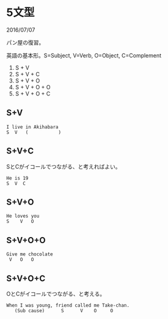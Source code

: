 # 5文型

2016/07/07

パン屋の復習。

英語の基本形。S=Subject, V=Verb, O=Object, C=Complement

1. S + V
1. S + V + C
1. S + V + O
1. S + V + O + O
1. S + V + O + C

## S+V

```
I live in Akihabara
S  V   (           )
```

## S+V+C

SとCがイコールでつながる、と考えればよい。

```
He is 19
S  V  C
```

## S+V+O

```
He loves you
S    V   O
```

## S+V+O+O

```
Give me chocolate
 V   O   O
```

## S+V+O+C

OとCがイコールでつながる、と考える。

```
When I was young, friend called me Take-chan.
   (Sub cause)      S      V    O     O
```
